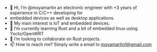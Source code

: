 - 👋 Hi, I’m @moyamartin an electronic engineer with +3 years of experience in C/C++ developing for 
- embedded devices as well as desktop applications.
- 👀 My main interest is IoT and embedded devices.
- 🌱 I’m currently learning Rust and a bit of embedded linux using Yocto/OpenWRT
- 💞️ I’m looking to collaborate on Rust projects.
- 📫 How to reach me? Simply write a email to moyamartin1@gmail.com

<!---
moyamartin/moyamartin is a ✨ special ✨ repository because its `README.md` (this file) appears on your GitHub profile.
You can click the Preview link to take a look at your changes.
--->

